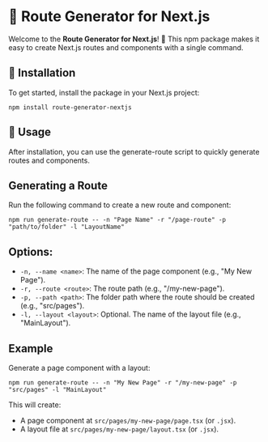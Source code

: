 # 🚀 Route Generator for Next.js

Welcome to the **Route Generator for Next.js**! 🎉 This npm package makes it easy to create Next.js routes and components with a single command.

## 🔧 Installation

To get started, install the package in your Next.js project:

```
npm install route-generator-nextjs
```

## 📜 Usage

After installation, you can use the generate-route script to quickly generate routes and components.

## Generating a Route

Run the following command to create a new route and component:

```
npm run generate-route -- -n "Page Name" -r "/page-route" -p "path/to/folder" -l "LayoutName"
```

## Options:

- `-n, --name <name>`: The name of the page component (e.g., "My New Page").
- `-r, --route <route>`: The route path (e.g., "/my-new-page").
- `-p, --path <path>`: The folder path where the route should be created (e.g., "src/pages").
- `-l, --layout <layout>`: Optional. The name of the layout file (e.g., "MainLayout").

## Example
Generate a page component with a layout:

```
npm run generate-route -- -n "My New Page" -r "/my-new-page" -p "src/pages" -l "MainLayout"
```

This will create:

- A page component at `src/pages/my-new-page/page.tsx` (or `.jsx`).
- A layout file at `src/pages/my-new-page/layout.tsx` (or `.jsx`).